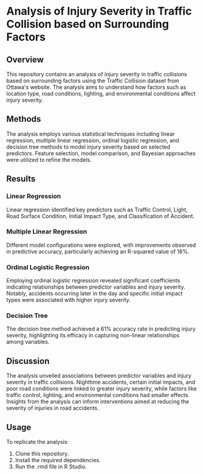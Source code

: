 # Analysis of Injury Severity in Traffic Collision based on Surrounding Factors

## Overview
This repository contains an analysis of injury severity in traffic collisions based on surrounding factors using the Traffic Collision dataset from Ottawa's website. The analysis aims to understand how factors such as location type, road conditions, lighting, and environmental conditions affect injury severity.

## Methods
The analysis employs various statistical techniques including linear regression, multiple linear regression, ordinal logistic regression, and decision tree methods to model injury severity based on selected predictors. Feature selection, model comparison, and Bayesian approaches were utilized to refine the models.

## Results
### Linear Regression
Linear regression identified key predictors such as Traffic Control, Light, Road Surface Condition, Initial Impact Type, and Classification of Accident.

### Multiple Linear Regression
Different model configurations were explored, with improvements observed in predictive accuracy, particularly achieving an R-squared value of 18%.

### Ordinal Logistic Regression
Employing ordinal logistic regression revealed significant coefficients indicating relationships between predictor variables and injury severity. Notably, accidents occurring later in the day and specific initial impact types were associated with higher injury severity.

### Decision Tree
The decision tree method achieved a 61% accuracy rate in predicting injury severity, highlighting its efficacy in capturing non-linear relationships among variables.

## Discussion
The analysis unveiled associations between predictor variables and injury severity in traffic collisions. Nighttime accidents, certain initial impacts, and poor road conditions were linked to greater injury severity, while factors like traffic control, lighting, and environmental conditions had smaller effects. Insights from the analysis can inform interventions aimed at reducing the severity of injuries in road accidents.

## Usage
To replicate the analysis:
1. Clone this repository.
2. Install the required dependencies.
3. Run the .rmd file in R Studio.
